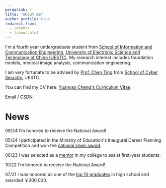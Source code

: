 ```yaml
---
permalink: /
title: "About me"
author_profile: true
redirect_from: 
  - /about/
  - /about.html
---
```


I'm a fourth year undergraduate student from [School of Information and Communication Engineering](https://www.uestc.edu.cn/), [University of Electronic Science and Technology of China (UESTC)](https://www.uestc.edu.cn/). My research interest includes foundation models, medical image analysis, communication engineering.

I am very fortunate to be advised by [Prof. Chen Ting](https://www.scse.uestc.edu.cn/info/1081/11931.htm) from [School of Cyber Security](https://www.en.scse.uestc.edu.cn/index.htm), UESTC.

You can find my CV here: [Yuanyao Cheng's Curriculum Vitae](https://yuanyaocheng.github.io/yuanyao.github.io/assets/CV_Cheng.pdf).

[Email](mailto:yuanyao_cheng@std.uestc.edu.cn) / [CSDN](https://blog.csdn.net/cyy202101)


News
======

09/24  I'm honored to receive the National Award!

05/24  I participated in the Ministry of Education's Inaugural Career Planning Competition and won the [national silver award](https://news.uestc.edu.cn/?n=UestcNews.Front.DocumentV2.ArticlePage&Id=92387).

06/23  I was selected as a [mentor](https://www.sice.uestc.edu.cn/info/1141/12536.htm) in my college to assist first-year students.

10/22  I'm honored to receive the National Award!

07/21  I was honored as one of the [top 10 graduates](https://www.jxfls.com/detail/103007) in high school and awarded ￥200,000.
